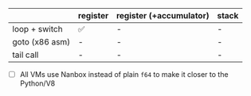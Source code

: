 

|                | register | register (+accumulator) | stack |
| -------------- | -------- | ----------------------- | ----- |
| loop + switch  | ✅       | -                       | -     |
| goto (x86 asm) | -        | -                       | -     |
| tail call      | -        | -                       | -     |

- [ ] All VMs use Nanbox instead of plain `f64` to make it closer to the Python/V8

